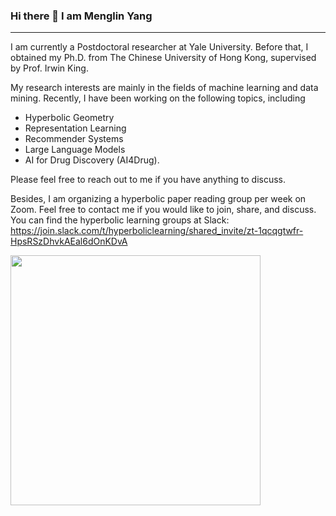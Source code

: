 ### Hi there 👋 I am Menglin Yang

---

I am currently a Postdoctoral researcher at Yale University. Before that, I obtained my Ph.D. from The Chinese University of Hong Kong, supervised by Prof. Irwin King.

My research interests are mainly in the fields of machine learning and data mining. Recently, I have been working on the following topics, including 
- Hyperbolic Geometry
- Representation Learning
- Recommender Systems
- Large Language Models
- AI for Drug Discovery (AI4Drug).

Please feel free to reach out to me if you have anything to discuss.

Besides, I am organizing a hyperbolic paper reading group per week on Zoom. Feel free to contact me if you would like to join, share, and discuss.
You can find the hyperbolic learning groups at Slack: https://join.slack.com/t/hyperboliclearning/shared_invite/zt-1qcqgtwfr-HpsRSzDhvkAEal6dOnKDvA

<img src="https://hackmd.io/_uploads/BkCgfrofp.png" width="400" />

